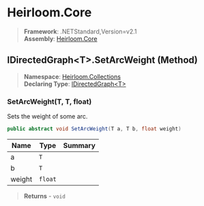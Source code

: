 # Heirloom.Core

> **Framework**: .NETStandard,Version=v2.1  
> **Assembly**: [Heirloom.Core][0]

## IDirectedGraph\<T>.SetArcWeight (Method)

> **Namespace**: [Heirloom.Collections][0]  
> **Declaring Type**: [IDirectedGraph\<T>][1]

### SetArcWeight(T, T, float)

Sets the weight of some arc.

```cs
public abstract void SetArcWeight(T a, T b, float weight)
```

| Name   | Type    | Summary |
|--------|---------|---------|
| a      | `T`     |         |
| b      | `T`     |         |
| weight | `float` |         |

> **Returns** - `void`

[0]: ../../../Heirloom.Core.md
[1]: ../IDirectedGraph[T].md
